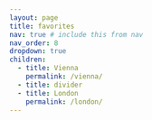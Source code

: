 ```yaml
---
layout: page
title: favorites
nav: true # include this from nav
nav_order: 8
dropdown: true
children:
  - title: Vienna
    permalink: /vienna/
  - title: divider
  - title: London
    permalink: /london/
---
```

